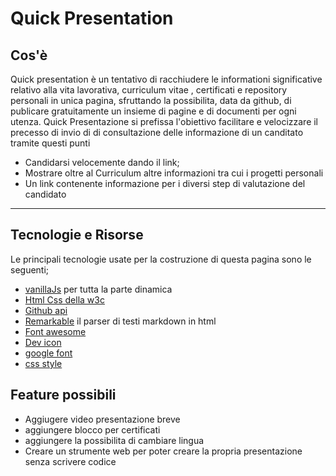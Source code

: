 # Quick Presentation

## Cos'è
Quick presentation è un tentativo di racchiudere le informationi significative 
relativo alla vita lavorativa, curriculum vitae , certificati e  repository personali  in unica 
pagina, sfruttando la possibilita, data da github, di publicare gratuitamente un insieme di pagine
e di documenti per ogni utenza. 
Quick Presentazione si prefissa l'obiettivo facilitare e velocizzare il precesso di invio di 
di consultazione delle informazione di un canditato tramite questi punti 
    
 * Candidarsi velocemente dando il link; 
 * Mostrare oltre al Curriculum altre informazioni tra cui i progetti personali 
 * Un link contenente informazione  per i diversi step di valutazione del candidato


---

## Tecnologie e Risorse 
Le principali tecnologie usate per la costruzione di questa pagina sono le seguenti;  
 * [vanillaJs]('http://vanilla-js.com/') per tutta la parte dinamica 
 * [Html Css della w3c](ìhttps://www.w3schools.com/html/)
 * [Github api]('https://developer.github.com/v3/')
 * [Remarkable]('https://github.com/jonschlinkert/remarkable') il parser di testi markdown in html
 * [Font awesome]('https://fontawesome.com/')
 * [Dev icon]('https://konpa.github.io/devicon/')
 * [google font]('https://fonts.google.com/)
 * [css style]('https://getcssscan.com/css-checkboxes-examples')

## Feature possibili 
* Aggiugere video presentazione breve 
* aggiungere blocco per certificati 
* aggiungere la possibilita di cambiare lingua 
* Creare un strumente web per poter creare la propria presentazione senza scrivere codice 

